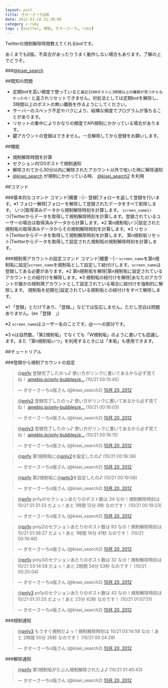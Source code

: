 ```yaml
---
layout: post
title: きせーさーちβ版 
date: 2012-01-18 22:30:00
category : ruby
tags : [twitter, 規制, きせーさーち, ruby]
---
```


Twitterの規制解除時間教えてくれるbotです。

あくまでもβ版。不具合があったりうまく動作しない場合もあります。了解の上でどうぞ。

###[@kisei_search](http://twitter.com/kisei_search "きせーさーちβ版")

##既知の問題

* 定期botを高い頻度で使っていると`最近3200ポストに3時間以上の離脱が見つからなかったの！`と返されリセットできません。対処法としては定期botを解除し、3時間以上のポストの無い離脱を作るようにしてください。
* サーバーのスペック不足やバクにより、結構な頻度でプログラムが落ちることがあります。
* リセットの集中によりかなりの頻度でAPI規制にかかっている場合があります。
* 鍵アカウントの登録はできません。一旦解除してから登録をお願いします。

##機能

* 規制解除時間を計算
* セクション内120ポストで規制通知
* 解除されてから30分以内に解除されたアカウント以外で呟いた時に解除通知
* [@kisei_search](http://twitter.com/kisei_search "きせーさーちβ版") が規制にかかっている時、 [@kisei_search2](http://twitter.com/kisei_search2 "きせーさーちβ版の規制垢") を利用

##コマンド

###基本的なコマンド
コマンド|概要
:-|:-
登録|フォローを返して登録を行います。※1
フォロー解除|フォローを解除して登録されたデータをすべて削除します。
いつ|取得済みデータから規制解除時刻を計算します。
`screen_name`いつ|Twitterからデータを取得して規制解除時刻を計算します。登録されているユーザーの場合は取得済みデータから計算します。※2
第n規制垢いつ|設定された規制垢の取得済みデータからその規制解除時刻を計算します。※3
リセット|Twitterからデータを取得して規制解除時刻を計算します。
第n規制垢リセット|Twitterからデータを取得して設定された規制垢の規制解除時刻を計算します。

###規制用アカウントの設定コマンド
コマンド|概要
:-|:-
`screen_name`を第n規制垢に設定|`screen_name`を規制垢として設定して紐付けします。`screen_name`は登録してある必要があります。※2
第n規制垢を解除|第n規制垢に設定されているアカウントとの紐付けを解除します。※3
規制垢の紐付けを解除|あなたのアカウントが誰かの規制用アカウントとして設定されている場合に紐付けを強制的に解除します。
規制垢を初期化|設定されている規制垢との紐付けをすべて解除します。

※1 「登録」とだけであり、「登録。」などでは反応しません。ただし空白は問題ありません。(ex「登録　」)

※2 `screen_name`はユーザー名のことです。@〜〜の部分です。

※3 nは自然数。「第2規制垢」でなくても「W規制垢」のように書いても認識します。また「第n規制垢いつ」を利用するときには「本垢」も使用できます。

##チュートリアル

###登録から規制アカウントの設定

<blockquote class="twitter-tweet" data-in-reply-to="259674252419141632" lang="ja"><p>@<a href="https://twitter.com/pn1y">pn1y</a> 登録完了したのっ♪ 使い方がリンクに書いてあるから必ず見てね！ <a href="http://t.co/ncqX9Nmc" title="http://ameblo.jp/only-bubbles/entry-11373645951.html">ameblo.jp/only-bubbles/e…</a> (10/21 00:15:45)</p>&mdash; きせーさーちα版さん (@kisei_search2) <a href="https://twitter.com/kisei_search2/status/259674276020486144" data-datetime="2012-10-20T15:15:46+00:00">10月 20, 2012</a></blockquote>
<blockquote class="twitter-tweet" data-in-reply-to="259674332517761024" lang="ja"><p>@<a href="https://twitter.com/pnly2">pnly2</a> 登録完了したのっ♪ 使い方がリンクに書いてあるから必ず見てね！ <a href="http://t.co/ncqX9Nmc" title="http://ameblo.jp/only-bubbles/entry-11373645951.html">ameblo.jp/only-bubbles/e…</a> (10/21 00:16:03)</p>&mdash; きせーさーちα版さん (@kisei_search2) <a href="https://twitter.com/kisei_search2/status/259674351509573632" data-datetime="2012-10-20T15:16:04+00:00">10月 20, 2012</a></blockquote>
<blockquote class="twitter-tweet" data-in-reply-to="259674376977387521" lang="ja"><p>@<a href="https://twitter.com/pnly3">pnly3</a> 登録完了したのっ♪ 使い方がリンクに書いてあるから必ず見てね！ <a href="http://t.co/ncqX9Nmc" title="http://ameblo.jp/only-bubbles/entry-11373645951.html">ameblo.jp/only-bubbles/e…</a> (10/21 00:16:15)</p>&mdash; きせーさーちα版さん (@kisei_search2) <a href="https://twitter.com/kisei_search2/status/259674399400136704" data-datetime="2012-10-20T15:16:15+00:00">10月 20, 2012</a></blockquote>
<blockquote class="twitter-tweet" data-in-reply-to="259674986111963136" lang="ja"><p>@<a href="https://twitter.com/pn1y">pn1y</a> 第1規制垢に@<a href="https://twitter.com/pnly2">pnly2</a>を設定したの♪ (10/21 00:18:36)</p>&mdash; きせーさーちα版さん (@kisei_search2) <a href="https://twitter.com/kisei_search2/status/259674990323064832" data-datetime="2012-10-20T15:18:36+00:00">10月 20, 2012</a></blockquote>
<blockquote class="twitter-tweet" data-in-reply-to="259675114789040129" lang="ja"><p>@<a href="https://twitter.com/pn1y">pn1y</a> 第2規制垢に@<a href="https://twitter.com/pnly3">pnly3</a>を設定したの♪ (10/21 00:19:06)</p>&mdash; きせーさーちα版さん (@kisei_search2) <a href="https://twitter.com/kisei_search2/status/259675120065454081" data-datetime="2012-10-20T15:19:07+00:00">10月 20, 2012</a></blockquote>
<blockquote class="twitter-tweet" data-in-reply-to="259675186268352512" lang="ja"><p>@<a href="https://twitter.com/pn1y">pn1y</a> pn1yのセクションあたりのポスト数は 34 なの！規制解除時刻は 10/21 01:31:33 だよっ！あと 1時間 12分 9秒 なのです！ (10/21 00:19:23)</p>&mdash; きせーさーちα版さん (@kisei_search2) <a href="https://twitter.com/kisei_search2/status/259675189955145730" data-datetime="2012-10-20T15:19:24+00:00">10月 20, 2012</a></blockquote>
<blockquote class="twitter-tweet" data-in-reply-to="259675281055440897" lang="ja"><p>@<a href="https://twitter.com/pn1y">pn1y</a> pnly2のセクションあたりのポスト数は 93 なの！規制解除時刻は 10/21 01:36:27 だよっ！あと 1時間 16分 41秒 なのです！ (10/21 00:19:46)</p>&mdash; きせーさーちα版さん (@kisei_search2) <a href="https://twitter.com/kisei_search2/status/259675286663204864" data-datetime="2012-10-20T15:19:47+00:00">10月 20, 2012</a></blockquote>
<blockquote class="twitter-tweet" data-in-reply-to="259675357291098114" lang="ja"><p>@<a href="https://twitter.com/pn1y">pn1y</a> pnly3のセクションあたりのポスト数は 32 なの！規制解除時刻は 10/21 03:14:58 だよっ！あと 2時間 54分 53秒 なのです！ (10/21 00:20:04)</p>&mdash; きせーさーちα版さん (@kisei_search2) <a href="https://twitter.com/kisei_search2/status/259675361485398016" data-datetime="2012-10-20T15:20:05+00:00">10月 20, 2012</a></blockquote>
<blockquote class="twitter-tweet" data-in-reply-to="259687380255125505" lang="ja"><p>@<a href="https://twitter.com/pnly3">pnly3</a> pn1yのセクションあたりのポスト数は 42 なの！規制解除時刻は 10/21 01:31:33 だよっ！あと 23分 42秒 なのです！ (10/21 01:07:51)</p>&mdash; きせーさーちα版さん (@kisei_search2) <a href="https://twitter.com/kisei_search2/status/259687385724514305" data-datetime="2012-10-20T16:07:52+00:00">10月 20, 2012</a></blockquote>

###規制通知

<blockquote class="twitter-tweet" data-in-reply-to="259676470635532289" lang="ja"><p>@<a href="https://twitter.com/pnly3">pnly3</a> もうすぐ規制だよっ！規制解除時刻は 10/21 03:14:58 なの！あと 2時間 50分 28秒 なのです！ (10/21 00:24:29)</p>&mdash; きせーさーちα版さん (@kisei_search2) <a href="https://twitter.com/kisei_search2/status/259676474267811841" data-datetime="2012-10-20T15:24:30+00:00">10月 20, 2012</a></blockquote>

###解除通知

<blockquote class="twitter-tweet" data-in-reply-to="259695653842731010" lang="ja"><p>@<a href="https://twitter.com/pn1y">pn1y</a> 第1規制垢がたぶん規制解除されたよ♪ (10/21 01:40:43)</p>&mdash; きせーさーちα版さん (@kisei_search2) <a href="https://twitter.com/kisei_search2/status/259695659354046464" data-datetime="2012-10-20T16:40:44+00:00">10月 20, 2012</a></blockquote>
